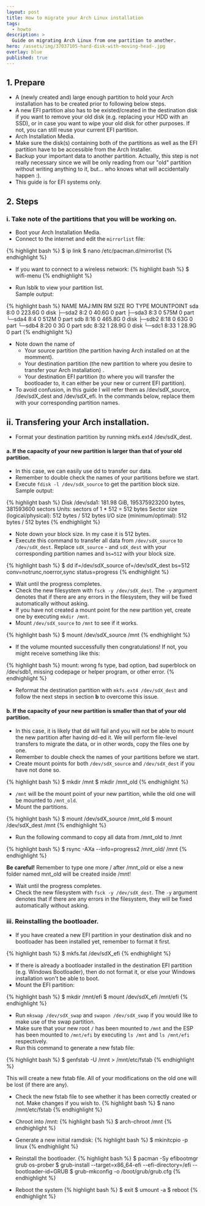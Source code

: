 ```yaml
---
layout: post
title: How to migrate your Arch Linux installation
tags:
  - howto
description: >
  Guide on migrating Arch Linux from one partition to another.
hero: /assets/img/37037105-hard-disk-with-moving-head-.jpg
overlay: blue
published: true
---
```


## 1. Prepare
- A (newly created and) large enough partition to hold your Arch installation has to be created prior to following below steps.
- A new EFI partition also has to be existed/created in the destination disk if you want to remove your old disk (e.g. replacing your HDD with an SSD), or in case you want to wipe your old disk for other purposes. If not, you can still reuse your current EFI partition.
- Arch Installation Media.
- Make sure the disk(s) containing both of the partitions as well as the EFI partition have to be accessible from the Arch Installer.
- Backup your important data to another partition. Actually, this step is not really necessary since we will be only reading from our "old" partition without writing anything to it, but... who knows what will accidentally happen :).
- This guide is for EFI systems only.

## 2. Steps
### i. Take note of the partitions that you will be working on.
- Boot your Arch Installation Media.
- Connect to the internet and edit the `mirrorlist` file:

{% highlight bash %}
$ ip link
$ nano /etc/pacman.d/mirrorlist
{% endhighlight %}


- If you want to connect to a wireless network:
{% highlight bash %}
$ wifi-menu
{% endhighlight %}


- Run lsblk to view your partition list.<br>Sample output:

{% highlight bash %}
NAME   MAJ:MIN RM   SIZE RO TYPE MOUNTPOINT
sda      8:0    0 223.6G  0 disk
├─sda2   8:2    0  40.6G  0 part 
├─sda3   8:3    0   575M  0 part 
└─sda4   8:4    0   512M  0 part 
sdb      8:16   0 465.8G  0 disk 
├─sdb2   8:18   0    63G  0 part 
└─sdb4   8:20   0     3G  0 part 
sdc      8:32   1  28.9G  0 disk 
└─sdc1   8:33   1  28.9G  0 part
{% endhighlight %}


- Note down the name of
  - Your source partition (the partition having Arch installed on at the momment).
  - Your destination partition (the new partition to where you desire to transfer your Arch installation) .
  - Your destination EFI partition (to where you will transfer the bootloader to, it can either be your new or current EFI partition).
- To avoid confusion, in this guide I will refer them as /dev/sdX_source, /dev/sdX_dest and /dev/sdX_efi. In the commands below, replace them with your corresponding partition names.

## ii. Transfering your Arch installation.
- Format your destination partition by running mkfs.ext4 /dev/sdX_dest.

#### a. If the capacity of your new partition is larger than that of your old partition.
- In this case, we can easily use dd to transfer our data.
- Remember to double check the names of your partitions before we start.
- Execute `fdisk -l /dev/sdX_source` to get the partition block size.<br>Sample output:

{% highlight bash %}
Disk /dev/sda1: 181.98 GiB, 195375923200 bytes, 381593600 sectors
Units: sectors of 1 * 512 = 512 bytes
Sector size (logical/physical): 512 bytes / 512 bytes
I/O size (minimum/optimal): 512 bytes / 512 bytes
{% endhighlight %}


- Note down your block size. In my case it is 512 bytes.
- Execute this command to transfer all data from `/dev/sdX_source` to `/dev/sdX_dest`. Replace `sdX_source` - and `sdX_dest` with your corresponding partition names and `bs=512` with your block size.

{% highlight bash %}
$ dd if=/dev/sdX_source of=/dev/sdX_dest bs=512 conv=notrunc,noerror,sync status=progress
{% endhighlight %}


- Wait until the progress completes.
- Check the new filesystem with `fsck -y /dev/sdX_dest`. The `-y` argument denotes that if there are any errors in the filesystem, they will be fixed automatically without asking.
- If you have not created a mount point for the new partition yet, create one by executing `mkdir /mnt`.
- Mount `/dev/sdX_source` to `/mnt` to see if it works.

{% highlight bash %}
$ mount /dev/sdX_source /mnt
{% endhighlight %}


- If the volume mounted successfully then congratulations! If not, you might receive something like this:

{% highlight bash %}
mount: wrong fs type, bad option, bad superblock on /dev/sdb1, 
missing codepage or helper program, or other error.
{% endhighlight %}


- Reformat the destination partition with `mkfs.ext4 /dev/sdX_dest` and follow the next steps in section **b** to overcome this issue.

#### b. If the capacity of your new partition is smaller than that of your old partition.
- In this case, it is likely that dd will fail and you will not be able to mount the new partition after having dd-ed it. We will perform file-level transfers to migrate the data, or in other words, copy the files one by one.
- Remember to double check the names of your partitions before we start.
- Create mount points for both `/dev/sdX_source` and `/dev/sdX_dest` if you have not done so.

{% highlight bash %}
$ mkdir /mnt
$ mkdir /mnt_old 
{% endhighlight %}


- `/mnt` will be the mount point of your new partition, while the old one will be mounted to `/mnt_old`.
- Mount the partitions.

{% highlight bash %}
$ mount /dev/sdX_source /mnt_old
$ mount /dev/sdX_dest /mnt
{% endhighlight %}


- Run the following command to copy all data from /mnt_old to /mnt

{% highlight bash %}
$ rsync -AXa --info=progress2 /mnt_old/ /mnt
{% endhighlight %}

**Be careful!** Remember to type one more / after /mnt_old or else a new folder named mnt_old will be created inside /mnt!

- Wait until the progress completes.
- Check the new filesystem with `fsck -y /dev/sdX_dest`. The `-y` argument denotes that if there are any errors in the filesystem, they will be fixed automatically without asking.

### iii. Reinstalling the bootloader.
- If you have created a new EFI partition in your destination disk and no bootloader has been installed yet, remember to format it first.

{% highlight bash %}
$ mkfs.fat /dev/sdX_efi
{% endhighlight %}

- If there is already a bootloader installed in the destination EFI partition (e.g. Windows Bootloader), then do not format it, or else your Windows installation won't be able to boot.
- Mount the EFI partition:

{% highlight bash %}
$ mkdir /mnt/efi
$ mount /dev/sdX_efi /mnt/efi
{% endhighlight %}

- Run `mkswap /dev/sdX_swap` and `swapon /dev/sdX_swap` if you would like to make use of the swap partition.
- Make sure that your new root `/` has been mounted to `/mnt` and the ESP has been mounted to `/mnt/efi` by executing `ls /mnt` and `ls /mnt/efi` respectively.
- Run this command to generate a new fstab file:

{% highlight bash %}
$ genfstab -U /mnt > /mnt/etc/fstab
{% endhighlight %}

This will create a new fstab file. All of your modifications on the old one will be lost (if there are any).
- Check the new fstab file to see whether it has been correctly created or not. Make changes if you wish to.
{% highlight bash %}
$ nano /mnt/etc/fstab
{% endhighlight %}

- Chroot into /mnt:
{% highlight bash %}
$ arch-chroot /mnt
{% endhighlight %}

- Generate a new initial ramdisk:
{% highlight bash %}
$ mkinitcpio -p linux
{% endhighlight %}

- Reinstall the bootloader.
{% highlight bash %}
$ pacman -Sy efibootmgr grub os-prober
$ grub-install --target=x86_64-efi --efi-directory=/efi --bootloader-id=GRUB
$ grub-mkconfig -o /boot/grub/grub.cfg
{% endhighlight %}

- Reboot the system
{% highlight bash %}
$ exit
$ umount -a
$ reboot
{% endhighlight %}
